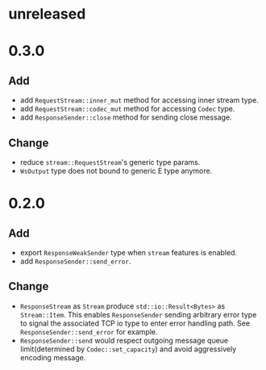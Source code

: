 # unreleased

# 0.3.0
## Add
- add `RequestStream::inner_mut` method for accessing inner stream type.
- add `RequestStream::codec_mut` method for accessing `Codec` type.
- add `ResponseSender::close` method for sending close message.

## Change
- reduce `stream::RequestStream`'s generic type params. 
- `WsOutput` type does not bound to generic E type anymore.

# 0.2.0
## Add
- export `ResponseWeakSender` type when `stream` features is enabled.
- add `ResponseSender::send_error`.

## Change
- `ResponseStream` as `Stream` produce `std::io::Result<Bytes>` as `Stream::Item`. This enables `ResponseSender` sending arbitrary error type to signal the associated TCP io type to enter error handling path. See `ResponseSender::send_error` for example.
- `ResponseSender::send` would respect outgoing message queue limit(determined by `Codec::set_capacity`) and avoid aggressively encoding message.
